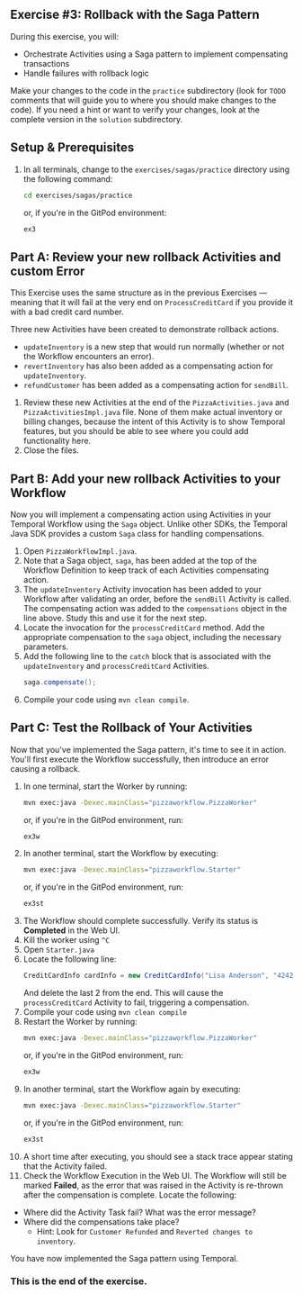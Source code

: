 ## Exercise #3: Rollback with the Saga Pattern

During this exercise, you will:

- Orchestrate Activities using a Saga pattern to implement compensating transactions
- Handle failures with rollback logic

Make your changes to the code in the `practice` subdirectory (look for `TODO` 
comments that will guide you to where you should make changes to the code). 
If you need a hint or want to verify your changes, look at the complete version 
in the `solution` subdirectory.

## Setup & Prerequisites

1. In all terminals, change to the `exercises/sagas/practice`
   directory using the following command:
   ```bash
   cd exercises/sagas/practice
   ```
   or, if you're in the GitPod environment:
   ```bash
   ex3
   ```

## Part A: Review your new rollback Activities and custom Error

This Exercise uses the same structure as in the previous Exercises — meaning 
that it will fail at the very end on `ProcessCreditCard` if you provide it with 
a bad credit card number.

Three new Activities have been created to demonstrate rollback actions.

* `updateInventory` is a new step that would run normally (whether or not the
Workflow encounters an error). 
* `revertInventory` has also been added as a compensating action for `updateInventory`. 
* `refundCustomer` has been added as a compensating action for `sendBill`.

1. Review these new Activities at the end of the `PizzaActivities.java` and `PizzaActivitiesImpl.java` 
   file. None of them make actual inventory or billing changes, because the intent 
   of this Activity is to show Temporal features, but you should be able to see 
   where you could add functionality here.
2. Close the files.

## Part B: Add your new rollback Activities to your Workflow

Now you will implement a compensating action using Activities in your Temporal
Workflow using the `Saga` object. Unlike other SDKs, the Temporal Java SDK provides
a custom `Saga` class for handling compensations.

1. Open `PizzaWorkflowImpl.java`. 
2. Note that a Saga object, `saga`, has been added at the top of the Workflow
   Definition to keep track of each Activities compensating action. 
3. The `updateInventory` Activity invocation has been added to your Workflow after 
   validating an order, before the `sendBill` Activity is called. The compensating
   action was added to the `compensations` object in the line above. Study this
   and use it for the next step.
4. Locate the invocation for the `processCreditCard` method. Add the appropriate
   compensation to the `saga` object, including the necessary parameters.  
5. Add the following line to the `catch` block that is associated with the 
   `updateInventory` and `processCreditCard` Activities.
   ```java
   saga.compensate();
   ```
5. Compile your code using `mvn clean compile`.


## Part C: Test the Rollback of Your Activities

Now that you've implemented the Saga pattern, it's time to see it in action. You'll
first execute the Workflow successfully, then introduce an error causing a 
rollback. 

1. In one terminal, start the Worker by running:
   ```bash
   mvn exec:java -Dexec.mainClass="pizzaworkflow.PizzaWorker"
   ```
   or, if you're in the GitPod environment, run:
   ```bash
   ex3w
   ```
2. In another terminal, start the Workflow by executing:
   ```bash
   mvn exec:java -Dexec.mainClass="pizzaworkflow.Starter"
   ```
   or, if you're in the GitPod environment, run:
   ```bash
   ex3st
   ```
3. The Workflow should complete successfully. Verify its status is **Completed** in
   the Web UI. 
4. Kill the worker using `^C`
5. Open `Starter.java`
6. Locate the following line:
   ```java
   CreditCardInfo cardInfo = new CreditCardInfo("Lisa Anderson", "4242424242424242");
   ```
   And delete the last 2 from the end. This will cause the `processCreditCard`
   Activity to fail, triggering a compensation.
7. Compile your code using `mvn clean compile`
8. Restart the Worker by running:
   ```bash
   mvn exec:java -Dexec.mainClass="pizzaworkflow.PizzaWorker"
   ```
   or, if you're in the GitPod environment, run:
   ```bash
   ex3w
   ```
9. In another terminal, start the Workflow again by executing:
   ```bash
   mvn exec:java -Dexec.mainClass="pizzaworkflow.Starter"
   ```
   or, if you're in the GitPod environment, run:
   ```bash
   ex3st
   ```
10. A short time after executing, you should see a stack trace appear stating 
   that the Activity failed.
11. Check the Workflow Execution in the Web UI. The Workflow will still be marked
   **Failed**, as the error that was raised in the Activity is re-thrown after the 
   compensation is complete. Locate the following:
   * Where did the Activity Task fail? What was the error message? 
   * Where did the compensations take place?
      * Hint: Look for `Customer Refunded` and `Reverted changes to inventory`.

You have now implemented the Saga pattern using Temporal.

### This is the end of the exercise.